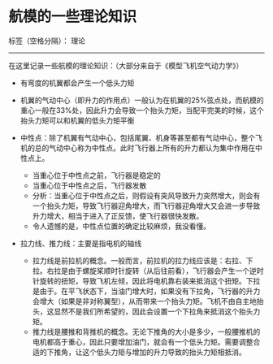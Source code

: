 ﻿# 航模的一些理论知识

标签（空格分隔）： 理论

---

在这里记录一些航模的理论知识：（大部分来自于《模型飞机空气动力学》）

- 有弯度的机翼都会产生一个低头力矩

- 机翼的气动中心（即升力的作用点）一般认为在机翼的25%弦点处，而航模的重心一般在33%处，因此升力会导致一个抬头力矩，当配平完美的时候，这个抬头力矩可以和机翼的低头力矩平衡

- 中性点：除了机翼有气动中心，包括尾翼、机身等甚至都有气动中心，整个飞机的总的气动中心称为中性点。此时飞行器上所有的升力都认为集中作用在中性点上。
    - 当重心位于中性点之前，飞行器是稳定的
    - 当重心位于中性点之后，飞行器发散
    - 分析：当重心位于中性点之后，则假设有突风导致升力突然增大，则会有一个抬头力矩，导致飞行器迎角增大，而飞行器迎角增大又会进一步导致升力增大，相当于进入了正反馈，使飞行器很快发散。
    - 令人遗憾的是，中性点位置的确定比较麻烦，我没看懂。

- 拉力线、推力线：主要是指电机的轴线
    - 拉力线是前拉机的概念。一般而言，前拉机的拉力线应该是：右拉、下拉。右拉是由于螺旋桨顺时针旋转（从后往前看），飞行器会产生一个逆时针旋转的扭矩，导致飞机左倾，因此将电机靠右装来抵消这个扭矩。下拉是由于。在平飞状态下，当油门增大时，如果没有下拉角，飞行器的升力会增大（如果是非对称翼型），从而带来一个抬头力矩。飞机不由自主地抬头，这显然不是我们所希望的，因此会设置一个下拉角来抵消这个抬头力矩。
    - 推力线是腰推和背推机的概念。无论下推角的大小是多少，一般腰推机的电机都高于重心，因此只要增加油门，就会有一个低头力矩。需要调整合适的下推角，让这个低头力矩与增加的升力导致的抬头力矩相抵消。
    

